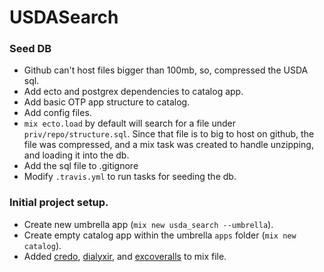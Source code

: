 # USDASearch

### Seed DB

- Github can't host files bigger than 100mb, so, compressed the USDA sql.
- Add ecto and postgrex dependencies to catalog app.
- Add basic OTP app structure to catalog.
- Add config files.
- `mix ecto.load` by default will search for a file under `priv/repo/structure.sql`. Since that file is to big to host on github, the file was compressed, and a mix task was created to handle unzipping, and loading it into the db.
- Add the sql file to .gitignore
- Modify `.travis.yml` to run tasks for seeding the db.

### Initial project setup.

- Create new umbrella app (`mix new usda_search --umbrella`).
- Create empty catalog app within the umbrella `apps` folder (`mix new catalog`).
- Added [credo](https://github.com/rrrene/credo), [dialyxir](https://github.com/jeremyjh/dialyxir), and [excoveralls](https://github.com/parroty/excoveralls) to mix file.